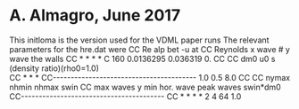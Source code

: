# A. Almagro, June 2017
This initloma is the version used for the VDML paper runs
The relevant parameters for the hre.dat were
CC      Re       alp        bet          -u at 
CC  Reynolds   x wave #   y wave        the walls 
CC       *         *         *             *
C
       160       0.0136295    0.036319     0.
CC
CC    dm0     u0       s (density ratio)(rho0=1.0)          
CC    *       *        *
CC----------------------------------------
       1.0     0.5     8.0
CC
CC   nymax        nhmin           nhmax        swin                                                                   CC max waves y  min hor. wave   peak waves    swin*dm0                                                                CC----------------------------------------
CC      *           *               *           *                                                                           2            4               64         1.0                                                                                                                                                                       

